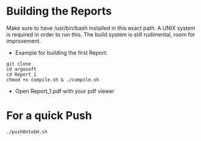 # Building the Reports
Make sure to have /usr/bin/bash installed in this exact path.
A UNIX system is required in order to run this.
The build system is still rudimental, room for improvement.

- Example for building the first Report:

```
git clone 
cd argosoft
cd Report_1
chmod +x compile.sh & ./compile.sh
```

- Open Report_1.pdf with your pdf viewer

# For a quick Push

```
./pushOntoGH.sh
```

